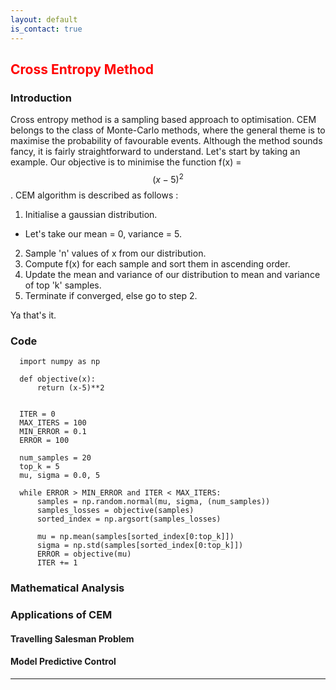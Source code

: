 ```yaml
---
layout: default
is_contact: true
---
```

##  <span style="color:red"> Cross Entropy Method </span>

### Introduction
Cross entropy method is a sampling based approach to optimisation. CEM belongs to the class of Monte-Carlo methods, where the general theme is to maximise the probability of favourable events. Although the method sounds fancy, it is fairly straightforward to understand. Let's start by taking an example. Our objective is to minimise the function f(x) = $$ (x-5) ^2 $$. CEM algorithm is described as follows :
1. Initialise a gaussian distribution.
  * Let's take our mean = 0, variance = 5.
2. Sample 'n' values of x from our distribution.
3. Compute f(x) for each sample and sort them in ascending order.
4. Update the mean and variance of our distribution to mean and variance of top 'k' samples.
5. Terminate if converged, else go to step 2.

Ya that's it.

### Code
```
  import numpy as np

  def objective(x):
      return (x-5)**2


  ITER = 0
  MAX_ITERS = 100
  MIN_ERROR = 0.1
  ERROR = 100

  num_samples = 20
  top_k = 5
  mu, sigma = 0.0, 5

  while ERROR > MIN_ERROR and ITER < MAX_ITERS:
      samples = np.random.normal(mu, sigma, (num_samples))
      samples_losses = objective(samples)
      sorted_index = np.argsort(samples_losses)
      
      mu = np.mean(samples[sorted_index[0:top_k]])
      sigma = np.std(samples[sorted_index[0:top_k]])
      ERROR = objective(mu)
      ITER += 1

```


### Mathematical Analysis

### Applications of CEM

#### Travelling Salesman Problem

#### Model Predictive Control

---
